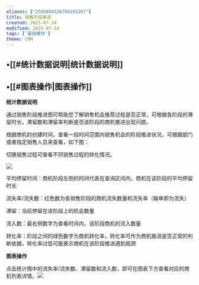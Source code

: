 ```yaml
---
aliases: ["2505894526794165267"]
title: 销售阶段推进
created: 2025-07-14
modified: 2025-07-14
tags: ['基础模块']
theme: CRM
---
```


## •[[#统计数据说明|统计数据说明]]

## •[[#图表操作|图表操作]]

**统计数据说明**

通过销售阶段推进图可帮助您了解销售机会推荐过程是否正常，可根据各阶段的滞留时长，滞留数和滞留率判断是否该阶段的商机推进出现问题。

根据商机的创建时间，查看一段时间范围内销售机会的阶段推进状况，可根据部门或者指定销售人员来查看，如下图：

切换销售过程可查看不同销售过程的转化情况。

![](dd26ba1ae193a6925acf9b1203bc1582.jpg)

平均停留时间：商机阶段左侧的时间代表在查询区间内，商机在该阶段的平均停留时长

流失率/流失数：红色数为各销售阶段的商机流失数量和流失率（输单即为流失）

滞留：当前停留在该阶段上的机会数量

流入数：最右侧数字为查看时间内，该阶段商机的流入数量

转化率：阶段之间的绿色数字为商机转化率，转化率可作为商机推进是否正常的判断依据，转化率过低可能表示商机在该阶段推进遇到瓶颈

**图表操作**

点击统计图中的流失率/流失数、滞留数和流入数，即可在图表下方查看对应的商机列表详情。**![](5747aa5ff452ce473f126f1f930aef47.jpg)**